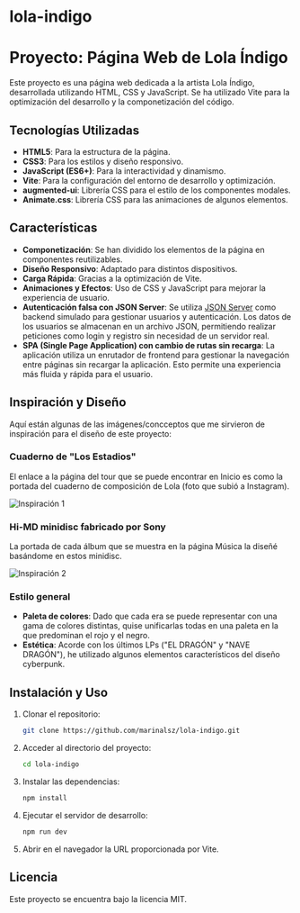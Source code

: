 # lola-indigo
# Proyecto: Página Web de Lola Índigo
Este proyecto es una página web dedicada a la artista Lola Índigo, desarrollada utilizando HTML, CSS y JavaScript. Se ha utilizado Vite para la optimización del desarrollo y la componetización del código.

## Tecnologías Utilizadas

- **HTML5**: Para la estructura de la página.
- **CSS3**: Para los estilos y diseño responsivo.
- **JavaScript (ES6+)**: Para la interactividad y dinamismo.
- **Vite**: Para la configuración del entorno de desarrollo y optimización.
- **augmented-ui**: Librería CSS para el estilo de los componentes modales.
- **Animate.css**: Librería CSS para las animaciones de algunos elementos.

## Características

- **Componetización**: Se han dividido los elementos de la página en componentes reutilizables.
- **Diseño Responsivo**: Adaptado para distintos dispositivos.
- **Carga Rápida**: Gracias a la optimización de Vite.
- **Animaciones y Efectos**: Uso de CSS y JavaScript para mejorar la experiencia de usuario.
- **Autenticación falsa con JSON Server**: Se utiliza [JSON Server](https://github.com/typicode/json-server) como backend simulado para gestionar usuarios y autenticación. Los datos de los usuarios se almacenan en un archivo JSON, permitiendo realizar peticiones como login y registro sin necesidad de un servidor real.  
- **SPA (Single Page Application) con cambio de rutas sin recarga**: La aplicación utiliza un enrutador de frontend para gestionar la navegación entre páginas sin recargar la aplicación. Esto permite una experiencia más fluida y rápida para el usuario.  

## Inspiración y Diseño

Aquí están algunas de las imágenes/concceptos que me sirvieron de inspiración para el diseño de este proyecto:

### Cuaderno de "Los Estadios"
El enlace a la página del tour que se puede encontrar en Inicio es como la portada del cuaderno de composición de Lola (foto que subió a Instagram).

![Inspiración 1](https://res.cloudinary.com/darvwfw0u/image/upload/v1743534645/los-estadios-notebook_xw1htg.png)

### Hi-MD minidisc fabricado por Sony
La portada de cada álbum que se muestra en la página Música la diseñé basándome en estos minidisc.

![Inspiración 2](https://res.cloudinary.com/darvwfw0u/image/upload/v1743534947/hi-md-minidisc_sozdi3.jpg)

### Estilo general
- **Paleta de colores**: Dado que cada era se puede representar con una gama de colores distintas, quise unificarlas todas en una paleta en la que predominan el rojo y el negro.
- **Estética**: Acorde con los últimos LPs ("EL DRAGÓN" y "NAVE DRAGÓN"), he utilizado algunos elementos característicos del diseño cyberpunk.

## Instalación y Uso

1. Clonar el repositorio:
   ```bash
   git clone https://github.com/marinalsz/lola-indigo.git
   ```
2. Acceder al directorio del proyecto:
   ```bash
   cd lola-indigo
   ```
3. Instalar las dependencias:
   ```bash
   npm install
   ```
4. Ejecutar el servidor de desarrollo:
   ```bash
   npm run dev
   ```
5. Abrir en el navegador la URL proporcionada por Vite.

## Licencia

Este proyecto se encuentra bajo la licencia MIT.

